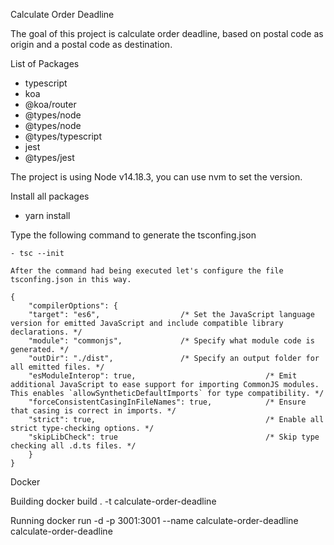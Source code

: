 Calculate Order Deadline

The goal of this project is calculate order deadline, based on postal code as origin and a postal code as destination.

List of Packages

   - typescript 
   - koa 
   - @koa/router
   - @types/node 
   - @types/node 
   - @types/typescript 
   - jest 
   - @types/jest

The project is using Node v14.18.3, you can use nvm to set the version.

Install all packages

   - yarn install

Type the following command to generate  the  tsconfing.json
    
    - tsc --init 
       
    After the command had being executed let's configure the file tsconfing.json in this way.

    {
        "compilerOptions": {
        "target": "es6",                  /* Set the JavaScript language version for emitted JavaScript and include compatible library declarations. */
        "module": "commonjs",             /* Specify what module code is generated. */
        "outDir": "./dist",               /* Specify an output folder for all emitted files. */
        "esModuleInterop": true,                             /* Emit additional JavaScript to ease support for importing CommonJS modules. This enables `allowSyntheticDefaultImports` for type compatibility. */
        "forceConsistentCasingInFileNames": true,            /* Ensure that casing is correct in imports. */
        "strict": true,                                      /* Enable all strict type-checking options. */
        "skipLibCheck": true                                 /* Skip type checking all .d.ts files. */
        }
    }


Docker 

   Building
   docker build . -t calculate-order-deadline

   Running
   docker run -d -p 3001:3001 --name calculate-order-deadline calculate-order-deadline 



